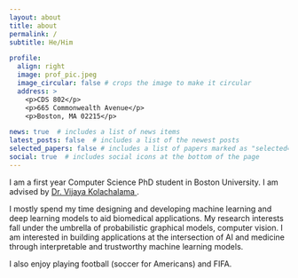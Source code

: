 ```yaml
---
layout: about
title: about
permalink: /
subtitle: He/Him

profile:
  align: right
  image: prof_pic.jpeg
  image_circular: false # crops the image to make it circular
  address: >
    <p>CDS 802</p>
    <p>665 Commonwealth Avenue</p>
    <p>Boston, MA 02215</p>

news: true  # includes a list of news items
latest_posts: false  # includes a list of the newest posts
selected_papers: false # includes a list of papers marked as "selected={true}"
social: true  # includes social icons at the bottom of the page
---
```


I am a first year Computer Science PhD student in Boston University. I am advised by <a href="https://www.bu.edu/cs/profiles/vkola/"> Dr. Vijaya Kolachalama </a>.

I mostly spend my time designing and developing machine learning and deep learning models to aid biomedical applications. My research interests fall under the umbrella of probabilistic graphical models, computer vision. I am interested in building applications at the intersection of AI and medicine through interpretable and trustworthy machine learning models.

I also enjoy playing football (soccer for Americans) and FIFA.

<!-- Write your biography here. Tell the world about yourself. Link to your favorite [subreddit](http://reddit.com). You can put a picture in, too. The code is already in, just name your picture `prof_pic.jpg` and put it in the `img/` folder.

Put your address / P.O. box / other info right below your picture. You can also disable any of these elements by editing `profile` property of the YAML header of your `_pages/about.md`. Edit `_bibliography/papers.bib` and Jekyll will render your [publications page](/al-folio/publications/) automatically.

Link to your social media connections, too. This theme is set up to use [Font Awesome icons](http://fortawesome.github.io/Font-Awesome/) and [Academicons](https://jpswalsh.github.io/academicons/), like the ones below. Add your Facebook, Twitter, LinkedIn, Google Scholar, or just disable all of them. -->
